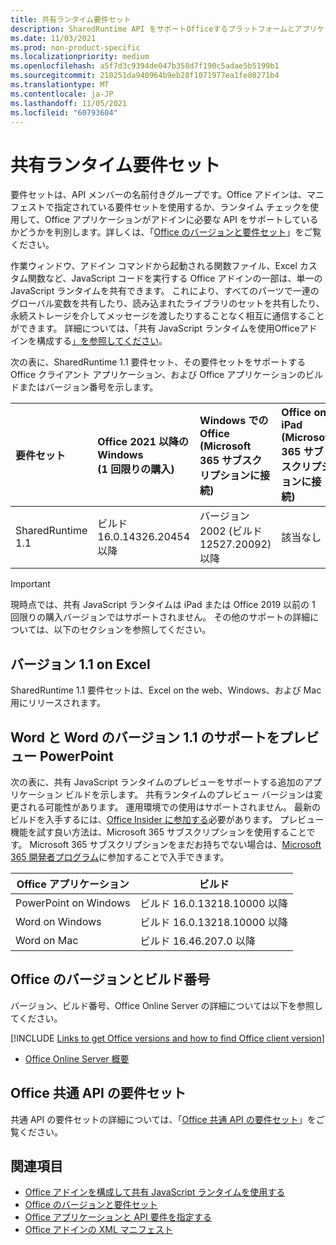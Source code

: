 ```yaml
---
title: 共有ランタイム要件セット
description: SharedRuntime API をサポートOfficeするプラットフォームとアプリケーションを指定します。
ms.date: 11/03/2021
ms.prod: non-product-specific
ms.localizationpriority: medium
ms.openlocfilehash: a5f7d3c9394de047b358d7f190c5adae5b5199b1
ms.sourcegitcommit: 210251da940964b9eb28f1071977ea1fe80271b4
ms.translationtype: MT
ms.contentlocale: ja-JP
ms.lasthandoff: 11/05/2021
ms.locfileid: "60793604"
---
```

# <a name="shared-runtime-requirement-sets"></a>共有ランタイム要件セット

要件セットは、API メンバーの名前付きグループです。Office アドインは、マニフェストで指定されている要件セットを使用するか、ランタイム チェックを使用して、Office アプリケーションがアドインに必要な API をサポートしているかどうかを判別します。詳しくは、「[Office のバージョンと要件セット](../../develop/office-versions-and-requirement-sets.md)」をご覧ください。

作業ウィンドウ、アドイン コマンドから起動される関数ファイル、Excel カスタム関数など、JavaScript コードを実行する Office アドインの一部は、単一の JavaScript ランタイムを共有できます。 これにより、すべてのパーツで一連のグローバル変数を共有したり、読み込まれたライブラリのセットを共有したり、永続ストレージを介してメッセージを渡したりすることなく相互に通信することができます。 詳細については、「共有 JavaScript ランタイムを使用Officeアドインを構成する[」を参照してください](../../develop/configure-your-add-in-to-use-a-shared-runtime.md)。

次の表に、SharedRuntime 1.1 要件セット、その要件セットをサポートする Office クライアント アプリケーション、および Office アプリケーションのビルドまたはバージョン番号を示します。

| 要件セット | Office 2021 以降のWindows<br>(1 回限りの購入) | Windows での Office<br>(Microsoft 365 サブスクリプションに接続) | Office on iPad<br>(Microsoft 365 サブスクリプションに接続) | Office on Mac<br>(Microsoft 365 サブスクリプションに接続) | Office on the web | Office Online Server |
|:-----|:-----|:-----|:-----|:-----|:-----|:-----|
| SharedRuntime 1.1  | ビルド 16.0.14326.20454 以降 | バージョン 2002 (ビルド 12527.20092) 以降 | 該当なし | 16.35 以降 | 2020年2月 | 該当なし |

> [!IMPORTANT]
> 現時点では、共有 JavaScript ランタイムは iPad または Office 2019 以前の 1 回限りの購入バージョンではサポートされません。 その他のサポートの詳細については、以下のセクションを参照してください。

## <a name="support-for-version-11-on-excel"></a>バージョン 1.1 on Excel

SharedRuntime 1.1 要件セットは、Excel on the web、Windows、および Mac 用にリリースされます。

## <a name="preview-support-for-version-11-on-word-and-powerpoint"></a>Word と Word のバージョン 1.1 のサポートをプレビュー PowerPoint

次の表に、共有 JavaScript ランタイムのプレビューをサポートする追加のアプリケーション ビルドを示します。 共有ランタイムのプレビュー バージョンは変更される可能性があります。 運用環境での使用はサポートされません。 最新のビルドを入手するには、[Office Insider に参加する](https://insider.office.com/join)必要があります。 プレビュー機能を試す良い方法は、Microsoft 365 サブスクリプションを使用することです。 Microsoft 365 サブスクリプションをまだお持ちでない場合は、[Microsoft 365 開発者プログラム](https://developer.microsoft.com/office/dev-program)に参加することで入手できます。

|Office アプリケーション |ビルド |
|-------------------|------|
|PowerPoint on Windows |ビルド 16.0.13218.10000 以降 |
|Word on Windows |ビルド 16.0.13218.10000 以降 |
|Word on Mac |ビルド 16.46.207.0 以降 |

## <a name="office-versions-and-build-numbers"></a>Office のバージョンとビルド番号

バージョン、ビルド番号、Office Online Server の詳細については以下を参照してください。

[!INCLUDE [Links to get Office versions and how to find Office client version](../../includes/links-get-office-versions-builds.md)]
- [Office Online Server 概要](/officeonlineserver/office-online-server-overview)

## <a name="office-common-api-requirement-sets"></a>Office 共通 API の要件セット

共通 API の要件セットの詳細については、「[Office 共通 API の要件セット](office-add-in-requirement-sets.md)」をご覧ください。

## <a name="see-also"></a>関連項目

- [Office アドインを構成して共有 JavaScript ランタイムを使用する](../../develop/configure-your-add-in-to-use-a-shared-runtime.md)
- [Office のバージョンと要件セット](../../develop/office-versions-and-requirement-sets.md)
- [Office アプリケーションと API 要件を指定する](../../develop/specify-office-hosts-and-api-requirements.md)
- [Office アドインの XML マニフェスト](../../develop/add-in-manifests.md)

